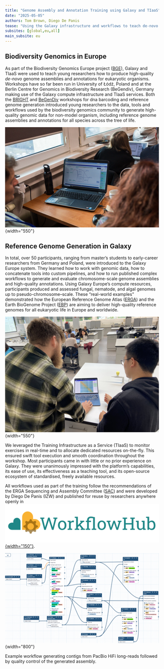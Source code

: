 ```yaml
---
title: "Genome Assembly and Annotation Training using Galaxy and TIaaS"
date: "2025-05-05"
authors: Tom Brown, Diego De Panis
tease: "Using the Galaxy infrastructure and workflows to teach de-novo genome assembly and annotation"
subsites: [global,eu,all]
main_subsite: eu
---
```


## Biodiversity Genomics in Europe

As part of the Biodiversity Genomics Europe project ([BGE](https://biodiversitygenomics.eu/)), Galaxy and TIaaS were used to teach young researchers how to produce high-quality <i>de-novo</i> genome assemblies and annotations for eukaryotic organisms. Workshops have so far been run in University of Łódź, Poland and at the Berlin Centre for Genomics in Biodiversity Research (BeGendiv), Germany making use of the Galaxy compute infrastructure and TIaaS services. Both the [BRIGHT](https://biodiversitygenomics.eu/2025/04/11/bge-joint-network-training-biodiversity-research-integrating-barcoding-genomics-and-high-throughput-technologies-bright/) and [BeGenDiv](https://biodiversitygenomics.eu/2025/01/14/a-recap-of-the-bge-workshop-at-the-berlin-center-for-genomics-in-biodiversity-research/) workshops for dna barcoding and reference genome generation introduced young researchers to the data, tools and workflows used by the biodiversity genomics community to generate high-quality genomic data for non-model organism, including reference genome assemblies and annotations for all species across the tree of life.

![Galaxy in action](Piotr_Gadawski-297.jpg){width="550"}

## Reference Genome Generation in Galaxy

In total, over 50 participants, ranging from master’s students to early-career researchers from Germany and Poland, were introduced to the Galaxy Europe system. They learned how to work with genomic data, how to concatenate tools into custom pipelines, and how to run published complex workflows to generate and evaluate chromosome-scale genome assemblies and high-quality annotations.
Using Galaxy Europe’s compute resources, participants produced and assessed fungal, nematode, and algal genomes up to pseudo-chromosome–scale. These “real-world examples” demonstrated how the European Reference Genome Atlas ([ERGA](https://www.erga-biodiversity.eu/)) and the Earth BioGenome Project ([EBP](https://www.earthbiogenome.org/)) are aiming to deliver high-quality reference genomes for all eukaryotic life in Europe and worldwide.

![Genome curation](./IMG_9568.jpeg){width="550"}

We leveraged the Training Infrastructure as a Service (TIaaS) to monitor exercises in real-time and to allocate dedicated resources on-the-fly. This ensured swift tool execution and smooth coordination throughout the workshop. Most participants came in with little or no prior experience on Galaxy. They were unanimously impressed with the platform’s capabilities, its ease of use, its effectiveness as a teaching tool, and its open-source ecosystem of standardised, freely available resources.

All workflows used as part of the training follow the recommendations of the ERGA Sequencing and Assembly Committee ([SAC](https://www.erga-biodiversity.eu/team-1/sac---sequencing-and-assembly-committee)) and were developed by Diego De Panis (IZW) and published for reuse by researchers anywhere openly in [![Workflowhub logo](workflowhub.png){width="150"}](https://workflowhub.eu/collections/27).

![Genome assembly workflow](./workflow_example.png){width="800"}

Example workflow generating contigs from PacBio HiFi long-reads followed by quality control of the generated assembly.


